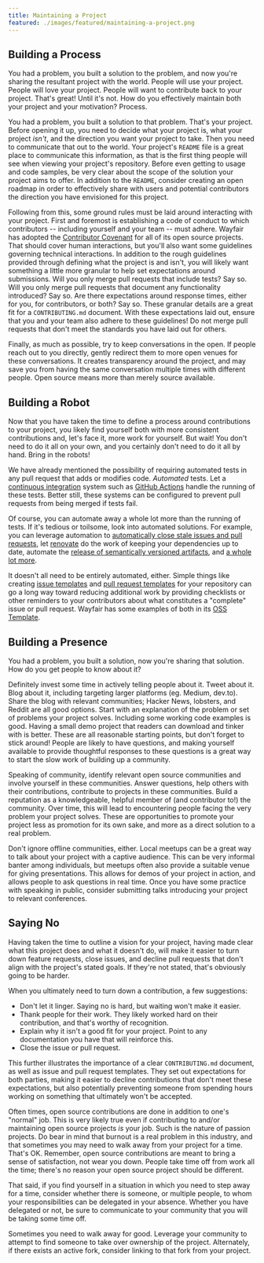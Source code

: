 ```yaml
---
title: Maintaining a Project
featured: ./images/featured/maintaining-a-project.png
---
```


## Building a Process

You had a problem, you built a solution to the problem, and now you're sharing the resultant project with the world. People will use your project. People will love your project. People will want to contribute back to your project. That's great! Until it's not. How do you effectively maintain both your project and your motivation? Process.

You had a problem, you built a solution to that problem. That's your project. Before opening it up, you need to decide what your project is, what your project _isn't_, and the direction you want your project to take. Then you need to communicate that out to the world. Your project's `README` file is a great place to communicate this information, as that is the first thing people will see when viewing your project's repository. Before even getting to usage and code samples, be very clear about the scope of the solution your project aims to offer. In addition to the `README`, consider creating an open roadmap in order to effectively share with users and potential contributors the direction you have envisioned for this project.

Following from this, some ground rules must be laid around interacting with your project. First and foremost is establishing a code of conduct to which contributors -- including yourself and your team -- must adhere. Wayfair has adopted the [Contributor Covenant](https://www.contributor-covenant.org/) for all of its open source projects. That should cover human interactions, but you'll also want some guidelines governing technical interactions. In addition to the rough guidelines provided through defining what the project is and isn't, you will likely want something a little more granular to help set expectations around submissions. Will you only merge pull requests that include tests? Say so. Will you only merge pull requests that document any functionality introduced? Say so. Are there expectations around response times, either for you, for contributors, or both? Say so. These granular details are a great fit for a `CONTRIBUTING.md` document. With these expectations laid out, ensure that you and your team also adhere to these guidelines! Do not merge pull requests that don't meet the standards you have laid out for others.

Finally, as much as possible, try to keep conversations in the open. If people reach out to you directly, gently redirect them to more open venues for these conversations. It creates transparency around the project, and may save you from having the same conversation multiple times with different people. Open source means more than merely source available.

## Building a Robot

Now that you have taken the time to define a process around contributions to your project, you likely find yourself both with more consistent contributions and, let's face it, more work for yourself. But wait! You don't need to do it all on your own, and you certainly don't need to do it all by hand. Bring in the robots!

We have already mentioned the possibility of requiring automated tests in any pull request that adds or modifies code. _Automated_ tests. Let a [continuous integration](https://www.martinfowler.com/articles/continuousIntegration.html) system such as [GitHub Actions](https://docs.github.com/en/actions) handle the running of these tests. Better still, these systems can be configured to prevent pull requests from being merged if tests fail.

Of course, you can automate away a whole lot more than the running of tests. If it's tedious or toilsome, look into automated solutions. For example, you can leverage automation to [automatically close stale issues and pull requests](https://github.com/marketplace/stale), let [renovate](https://www.mend.io/free-developer-tools/renovate/) do the work of keeping your dependencies up to date, automate the [release of semantically versioned artifacts](https://github.com/semantic-release/semantic-release), and [a whole lot more](https://posthog.com/blog/automating-a-software-company-with-github-actions).

It doesn't all need to be entirely automated, either. Simple things like creating [issue templates](https://docs.github.com/en/communities/using-templates-to-encourage-useful-issues-and-pull-requests/configuring-issue-templates-for-your-repository) and [pull request templates](https://docs.github.com/en/communities/using-templates-to-encourage-useful-issues-and-pull-requests/creating-a-pull-request-template-for-your-repository) for your repository can go a long way toward reducing additional work by providing checklists or other reminders to your contributors about what constitutes a "complete" issue or pull request. Wayfair has some examples of both in its [OSS Template](https://github.com/wayfair-incubator/oss-template).

## Building a Presence

You had a problem, you built a solution, now you're sharing that solution. How do you get people to know about it?

Definitely invest some time in actively telling people about it. Tweet about it. Blog about it, including targeting larger platforms (eg. Medium, dev.to). Share the blog with relevant communities; Hacker News, lobsters, and Reddit are all good options. Start with an explanation of the problem or set of problems your project solves. Including some working code examples is good. Having a small demo project that readers can download and tinker with is better. These are all reasonable starting points, but don't forget to stick around! People are likely to have questions, and making yourself available to provide thoughtful responses to these questions is a great way to start the slow work of building up a community.

Speaking of community, identify relevant open source communities and involve yourself in these communities. Answer questions, help others with their contributions, contribute to projects in these communities. Build a reputation as a knowledgeable, helpful member of (and contributor to!) the community. Over time, this will lead to encountering people facing the very problem your project solves. These are opportunities to promote your project less as promotion for its own sake, and more as a direct solution to a real problem.

Don't ignore offline communities, either. Local meetups can be a great way to talk about your project with a captive audience. This can be very informal banter among individuals, but meetups often also provide a suitable venue for giving presentations. This allows for demos of your project in action, and allows people to ask questions in real time. Once you have some practice with speaking in public, consider submitting talks introducing your project to relevant conferences.

## Saying No

Having taken the time to outline a vision for your project, having made clear what this project does and what it doesn't do, will make it easier to turn down feature requests, close issues, and decline pull requests that don't align with the project's stated goals. If they're not stated, that's obviously going to be harder.

When you ultimately need to turn down a contribution, a few suggestions:

- Don't let it linger. Saying no is hard, but waiting won't make it easier.
- Thank people for their work. They likely worked hard on their contribution, and that's worthy of recognition.
- Explain why it isn't a good fit for your project. Point to any documentation you have that will reinforce this.
- Close the issue or pull request.

This further illustrates the importance of a clear `CONTRIBUTING.md` document, as well as issue and pull request templates. They set out expectations for both parties, making it easier to decline contributions that don't meet these expectations, but also potentially preventing someone from spending hours working on something that ultimately won't be accepted.

Often times, open source contributions are done in addition to one's "normal" job. This is very likely true even if contributing to and/or maintaining open source projects _is_ your job. Such is the nature of passion projects. Do bear in mind that burnout is a real problem in this industry, and that sometimes you may need to walk away from your project for a time. That's OK. Remember, open source contributions are meant to bring a sense of satisfaction, not wear you down. People take time off from work all the time; there's no reason your open source project should be different.

That said, if you find yourself in a situation in which you need to step away for a time, consider whether there is someone, or multiple people, to whom your responsibilities can be delegated in your absence. Whether you have delegated or not, be sure to communicate to your community that you will be taking some time off.

Sometimes you need to walk away for good. Leverage your community to attempt to find someone to take over ownership of the project. Alternately, if there exists an active fork, consider linking to that fork from your project.
